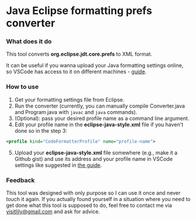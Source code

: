 # Java Eclipse formatting prefs converter
### What does it do
This tool converts **org.eclipse.jdt.core.prefs** to XML format. 

It can be useful if you wanna upload your Java formatting settings online, so VSCode has access to it on different machines - [guide](https://github.com/redhat-developer/vscode-java/wiki/Formatter-settings). 

### How to use
1. Get your formatting settings file from Eclipse. 
2. Run the converter (currently, you can manually compile Converter.java and Program.java with `javac` and `java` commands). 
3. (Optional): pass your desired profile name as a command line argument.
4. Edit your profile name in the **eclipse-java-style.xml** file if you haven't done so in the step 3: 
```XML
<profile kind="CodeFormatterProfile" name="profile-name">
```
5. Upload your **eclipse-java-style.xml** file somewhere (e.g., make it a Github gist) and use its address and your profile name in VSCode settings like suggested in [the guide](https://github.com/redhat-developer/vscode-java/wiki/Formatter-settings).

### Feedback
This tool was designed with only purpose so I can use it once and never touch it again. If you actually found yourself in a situation where you need to get done what this tool is supposed to do, feel free to contact me via yisitlily@gmail.com and ask for advice. 
